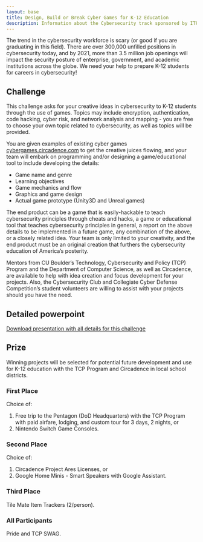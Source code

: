 ```yaml
---
layout: base
title: Design, Build or Break Cyber Games for K-12 Education
description: Information about the Cybersecurity track sponsored by ITP/TCP.
---
```


The trend in the cybersecurity workforce is scary (or good if you are graduating in this field). There are over 300,000 unfilled positions in cybersecurity today, and by 2021, more than 3.5 million job openings will impact the security posture of enterprise, government, and academic institutions across the globe. We need your help to prepare K-12 students for careers in cybersecurity!

## Challenge

This challenge asks for your creative ideas in cybersecurity to K-12 students through the use of games. Topics may include encryption, authentication, code hacking, cyber risk, and network analysis and mapping - you are free to choose your own topic related to cybersecurity, as well as topics will be provided.

You are given examples of existing cyber games [cybergames.circadence.com](https://cybergames.circadence.com/) to get the creative juices flowing, and your team will embark on programming and/or designing a game/educational tool to include developing the details:

- Game name and genre
- Learning objectives
- Game mechanics and flow
- Graphics and game design
- Actual game prototype (Unity3D and Unreal games)

The end product can be a game that is easily-hackable to teach cybersecurity principles through cheats and hacks, a game or educational tool that teaches cybersecurity principles in general, a report on the above details to be implemented in a future game, any combination of the above, or a closely related idea. Your team is only limited to your creativity, and the end product must be an original creation that furthers the cybersecurity education of America’s posterity.

Mentors from CU Boulder’s Technology, Cybersecurity and Policy (TCP) Program and the Department of Computer Science, as well as Circadence, are available to help with idea creation and focus development for your projects. Also, the Cybersecurity Club and Collegiate Cyber Defense Competition’s student volunteers are willing to assist with your projects should you have the need.

## Detailed powerpoint

[Download presentation with all details for this challenge](/assets/pptx/cyber.pptx)

## Prize

Winning projects will be selected for potential future development and use for K-12 education with the TCP Program and Circadence in local school districts.  

### First Place 
Choice of:

1. Free trip to the Pentagon (DoD Headquarters) with the TCP Program with paid airfare, lodging, and custom tour for 3 days, 2 nights, or 
2. Nintendo Switch Game Consoles.  

### Second Place 
Choice of: 

1. Circadence Project Ares Licenses, or 
2. Google Home Minis - Smart Speakers with Google Assistant.  

### Third Place

Tile Mate Item Trackers (2/person).  

### All Participants
Pride and TCP SWAG.